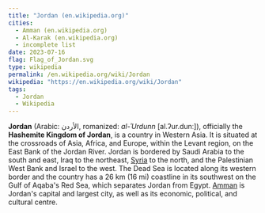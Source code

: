 ```yaml
---
title: "Jordan (en.wikipedia.org)"
cities:
  - Amman (en.wikipedia.org)
  - Al-Karak (en.wikipedia.org)
  - incomplete list
date: 2023-07-16
flag: Flag_of_Jordan.svg
type: wikipedia
permalink: /en.wikipedia.org/wiki/Jordan
wikipedia: "https://en.wikipedia.org/wiki/Jordan"
tags:
  - Jordan
  - Wikipedia
---
```

**Jordan** (Arabic: الأردن, romanized: *al-ʾUrdunn* [al.ʔur.dunː]), officially the **Hashemite Kingdom of Jordan**, is a country in Western Asia. It is situated at the crossroads of Asia, Africa, and Europe, within the Levant region, on the East Bank of the Jordan River. Jordan is bordered by Saudi Arabia to the south and east, Iraq to the northeast, [Syria](/en.wikipedia.org/wiki/Syria) to the north, and the Palestinian West Bank and Israel to the west. The Dead Sea is located along its western border and the country has a 26 km (16 mi) coastline in its southwest on the Gulf of Aqaba's Red Sea, which separates Jordan from Egypt. [Amman](/en.wikipedia.org/wiki/Amman) is Jordan's capital and largest city, as well as its economic, political, and cultural centre.
